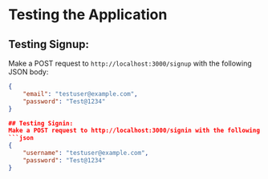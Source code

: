 # Testing the Application

## Testing Signup:
Make a POST request to `http://localhost:3000/signup` with the following JSON body:
```json
{
    "email": "testuser@example.com",
    "password": "Test@1234"
}

## Testing Signin:
Make a POST request to http://localhost:3000/signin with the following JSON body:
```json
{
    "username": "testuser@example.com",
    "password": "Test@1234"
}
